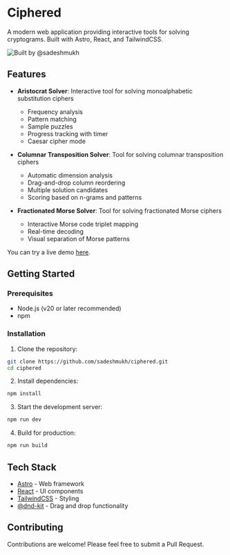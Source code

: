 # Ciphered

A modern web application providing interactive tools for solving cryptograms. Built with Astro, React, and TailwindCSS.

![Built by @sadeshmukh](https://img.shields.io/badge/built%20with%20%E2%9D%A4%EF%B8%8F%20by-@sadeshmukh-blue)

## Features

- **Aristocrat Solver**: Interactive tool for solving monoalphabetic substitution ciphers

  - Frequency analysis
  - Pattern matching
  - Sample puzzles
  - Progress tracking with timer
  - Caesar cipher mode

- **Columnar Transposition Solver**: Tool for solving columnar transposition ciphers

  - Automatic dimension analysis
  - Drag-and-drop column reordering
  - Multiple solution candidates
  - Scoring based on n-grams and patterns

- **Fractionated Morse Solver**: Tool for solving fractionated Morse ciphers
  - Interactive Morse code triplet mapping
  - Real-time decoding
  - Visual separation of Morse patterns

You can try a live demo [here](https://ciphered.sahil.ink).

## Getting Started

### Prerequisites

- Node.js (v20 or later recommended)
- npm

### Installation

1. Clone the repository:

```bash
git clone https://github.com/sadeshmukh/ciphered.git
cd ciphered
```

2. Install dependencies:

```bash
npm install
```

3. Start the development server:

```bash
npm run dev
```

4. Build for production:

```bash
npm run build
```

## Tech Stack

- [Astro](https://astro.build/) - Web framework
- [React](https://reactjs.org/) - UI components
- [TailwindCSS](https://tailwindcss.com/) - Styling
- [@dnd-kit](https://dndkit.com/) - Drag and drop functionality

## Contributing

Contributions are welcome! Please feel free to submit a Pull Request.
